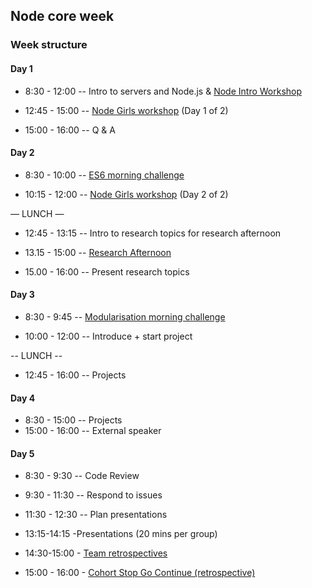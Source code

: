 ## Node core week

### Week structure

#### Day 1

- 8:30 - 12:00
-- Intro to servers and Node.js
& [Node Intro Workshop](https://github.com/foundersandcoders/Node-Intro-Workshop)

- 12:45 - 15:00
-- [Node Girls workshop](https://github.com/node-girls/workshop-cms) (Day 1 of 2)
- 15:00 - 16:00
-- Q & A

#### Day 2

- 8:30 - 10:00
-- [ES6 morning challenge](./morning-challenge-day-2.md)

- 10:15 - 12:00
-- [Node Girls workshop](https://github.com/node-girls/workshop-cms) (Day 2 of 2)

— LUNCH —

- 12:45 - 13:15
-- Intro to research topics for research afternoon

- 13.15 - 15:00
-- [Research Afternoon](./research-afternoon.md)

- 15.00 - 16:00
-- Present research topics


#### Day 3

- 8:30 - 9:45
-- [Modularisation morning challenge](./morning-challenge-day-3.md)

- 10:00 - 12:00
-- Introduce + start project

-- LUNCH --

- 12:45 - 16:00
-- Projects


#### Day 4

- 8:30 - 15:00
-- Projects
- 15:00 - 16:00
-- External speaker

#### Day 5

- 8:30 - 9:30
-- Code Review

- 9:30 - 11:30
-- Respond to issues

- 11:30 - 12:30
-- Plan presentations

- 13:15-14:15 -Presentations (20 mins per group)

- 14:30-15:00 - [Team retrospectives](./retrospectives.md#team-retrospective)

- 15:00 - 16:00 - [Cohort Stop Go Continue (retrospective)](./retrospectives.md#cohort-retrospective)

